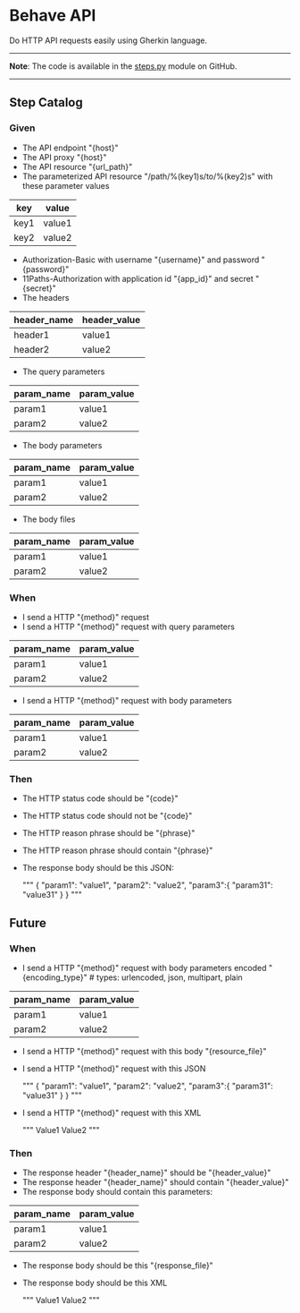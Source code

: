 # Behave API

Do HTTP API requests easily using Gherkin language.

---

**Note**: The code is available in the [steps.py](https://github.com/ivanprjcts/sdklib/tree/master/sdklib/test/behave/steps.py) module on GitHub.

---


## Step Catalog

### Given

* The API endpoint "{host}"
* The API proxy "{host}"
* The API resource "{url_path}"
* The parameterized API resource "/path/%(key1)s/to/%(key2)s" with these parameter values                 

 | key   | value  |  
 |---    | ---    |
 | key1  | value1 |
 | key2  | value2 | 

* Authorization-Basic with username "{username}" and password "{password}"
* 11Paths-Authorization with application id "{app_id}" and secret "{secret}"
* The headers

 | header_name   | header_value  |  
 |---    | ---    |
 | header1  	| value1       |
 | header2      | value2       |


* The query parameters

 | param_name   | param_value  |
 |---    | ---    |
 | param1  	| value1  	    |
 | param2 	| value2  	    |

* The body parameters

 | param_name   | param_value  |
 |---    | ---    |
 | param1  	| value1  	    |
 | param2 		| value2  	    |

* The body files

 | param_name   | param_value  |
 |---    | ---    |
 | param1  	| value1  	    |
 | param2 		| value2  	    |



### When

* I send a HTTP "{method}" request
* I send a HTTP "{method}" request with query parameters

 | param_name   | param_value  |
 |---    | ---    |
 | param1  	   | value1  	    |
 | param2            | value2  	    |

* I send a HTTP "{method}" request with body parameters

 | param_name   | param_value  |
 |---    | ---    |
 | param1  	   | value1  	    |
 | param2 	   | value2  	    |


### Then

* The HTTP status code should be "{code}"
* The HTTP status code should not be "{code}"
* The HTTP reason phrase should be "{phrase}"
* The HTTP reason phrase should contain "{phrase}"
* The response body should be this JSON:

	"""
	{
	    "param1": "value1",
	    "param2": "value2",
	    "param3":{
	   	 "param31": "value31"
	    }
	}
	"""


## Future

### When

* I send a HTTP "{method}" request with body parameters encoded "{encoding_type}"  # types: urlencoded, json, multipart, plain

 | param_name   | param_value  |
 |---    | ---    |
 | param1            | value1  	    |
 | param2            | value2  	    |


* I send a HTTP "{method}" request with this body "{resource_file}"


* I send a HTTP "{method}" request with this JSON

   	 """
   	 {
   		 "param1": "value1",
   		 "param2": "value2",
   		 "param3":{
   			 "param31": "value31"
   		 }
   	 }
   	 """

* I send a HTTP "{method}" request with this XML

   	 """
	 <xml>
	 	<key>
	 		<param1>Value1</param1>
		 	<param2>Value2</param2>
	 	</key>
	</xml>
	 """

### Then

* The response header "{header_name}" should be "{header_value}"
* The response header "{header_name}" should contain "{header_value}"
* The response body should contain this parameters:

 | param_name    | param_value  	 |
 |---    | ---    |
 | param1        | value1  		 |
 | param2  	 | value2   	 |

* The response body should be this "{response_file}"
* The response body should be this XML

   	 """
	 <xml>
	 	<key>
	 		<param1>Value1</param1>
		 	<param2>Value2</param2>
	 	</key>
	</xml>
	 """

